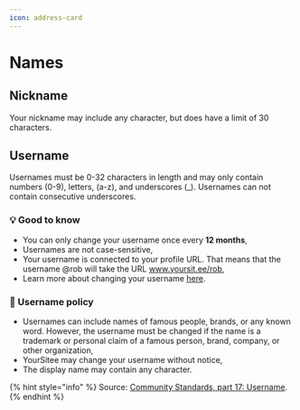 ```yaml
---
icon: address-card
---
```


# Names

## Nickname

Your nickname may include any character, but does have a limit of 30 characters.

## Username

Usernames must be 0-32 characters in length and may only contain numbers (0-9), letters, (a-z), and underscores (\_). Usernames can not contain consecutive underscores.

### 💡 Good to know

* You can only change your username once every **12 months**,
* Usernames are not case-sensitive,
* Your username is connected to your profile URL. That means that the username @rob will take the URL www.yoursit.ee/rob,
* Learn more about changing your username [here](../../../guides/changing-your-username.md).

### 📝 Username policy

* Usernames can include names of famous people, brands, or any known word. However, the username must be changed if the name is a trademark or personal claim of a famous person, brand, company, or other organization,
* YourSitee may change your username without notice,
* The display name may contain any character.

{% hint style="info" %}
Source: [Community Standards, part 17: Username](https://yoursit.ee/community-standards).
{% endhint %}

